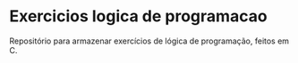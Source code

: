 # Exercicios logica de programacao
 Repositório para armazenar exercícios de lógica de programação, feitos em C.
